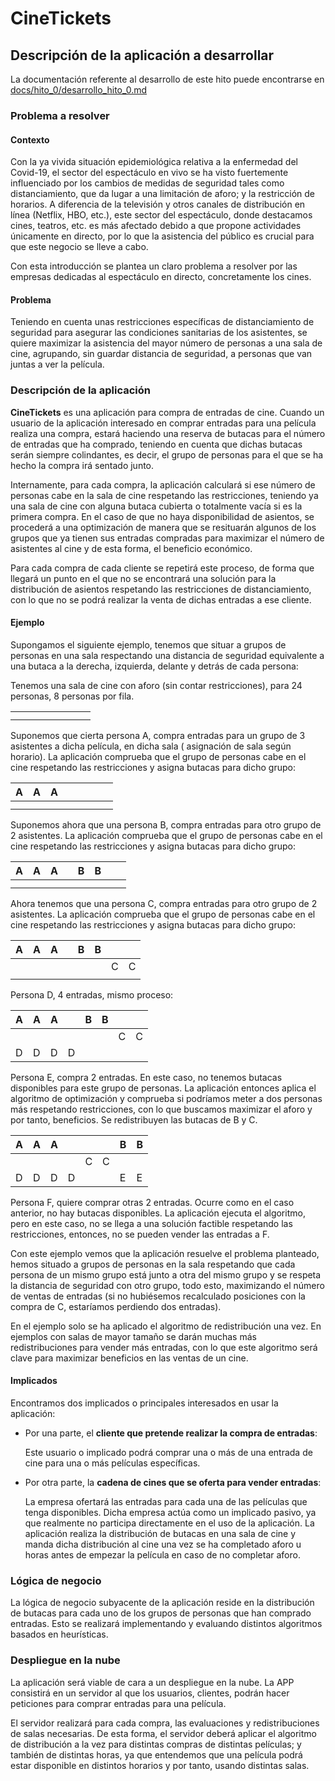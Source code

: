 # CineTickets

## Descripción de la aplicación a desarrollar

La documentación referente al desarrollo de este hito puede encontrarse en
[docs/hito_0/desarrollo_hito_0.md](https://github.com/mcarmona99/CineTickets/blob/master/docs/hito_0/desarrollo_hito_0.md)

### Problema a resolver

#### Contexto

Con la ya vivida situación epidemiológica relativa a la enfermedad del Covid-19, el sector del espectáculo en vivo se ha
visto fuertemente influenciado por los cambios de medidas de seguridad tales como distanciamiento, que da lugar a una
limitación de aforo; y la restricción de horarios. A diferencia de la televisión y otros canales de distribución en
línea (Netflix, HBO, etc.), este sector del espectáculo, donde destacamos cines, teatros, etc. es más afectado debido a
que propone actividades únicamente en directo, por lo que la asistencia del público es crucial para que este negocio se
lleve a cabo.

Con esta introducción se plantea un claro problema a resolver por las empresas dedicadas al espectáculo en directo,
concretamente los cines.

#### Problema

Teniendo en cuenta unas restricciones específicas de distanciamiento de seguridad para asegurar las condiciones
sanitarias de los asistentes, se quiere maximizar la asistencia del mayor número de personas a una sala de cine,
agrupando, sin guardar distancia de seguridad, a personas que van juntas a ver la película.

### Descripción de la aplicación

**CineTickets** es una aplicación para compra de entradas de cine. Cuando un usuario de la aplicación interesado en
comprar entradas para una película realiza una compra, estará haciendo una reserva de butacas para el número de entradas
que ha comprado, teniendo en cuenta que dichas butacas serán siempre colindantes, es decir, el grupo de personas para el
que se ha hecho la compra irá sentado junto.

Internamente, para cada compra, la aplicación calculará si ese número de personas cabe en la sala de cine respetando las
restricciones, teniendo ya una sala de cine con alguna butaca cubierta o totalmente vacía si es la primera compra. En el
caso de que no haya disponibilidad de asientos, se procederá a una optimización de manera que se resituarán algunos de
los grupos que ya tienen sus entradas compradas para maximizar el número de asistentes al cine y de esta forma, el
beneficio económico.

Para cada compra de cada cliente se repetirá este proceso, de forma que llegará un punto en el que no se encontrará una
solución para la distribución de asientos respetando las restricciones de distanciamiento, con lo que no se podrá
realizar la venta de dichas entradas a ese cliente.

#### Ejemplo

Supongamos el siguiente ejemplo, tenemos que situar a grupos de personas en una sala respectando una distancia de
seguridad equivalente a una butaca a la derecha, izquierda, delante y detrás de cada persona:

Tenemos una sala de cine con aforo (sin contar restricciones), para 24 personas, 8 personas por fila.

|   |   |   |   |   |   |   |   |
|---|---|---|---|---|---|---|---|
|   |   |   |   |   |   |   |   |
|   |   |   |   |   |   |   |   |

Suponemos que cierta persona A, compra entradas para un grupo de 3 asistentes a dicha película, en dicha sala (
asignación de sala según horario). La aplicación comprueba que el grupo de personas cabe en el cine respetando las
restricciones y asigna butacas para dicho grupo:

| A  | A  |  A |   |   |   |   |   |
|---|---|---|---|---|---|---|---|
|   |   |   |   |   |   |   |   |
|   |   |   |   |   |   |   |   |

Suponemos ahora que una persona B, compra entradas para otro grupo de 2 asistentes. La aplicación comprueba que el grupo
de personas cabe en el cine respetando las restricciones y asigna butacas para dicho grupo:

| A  | A  |  A |   |  B  | B  |   |   |
|---|---|---|---|---|---|---|---|
|   |   |   |   |   |   |   |   |
|   |   |   |   |   |   |   |   |

Ahora tenemos que una persona C, compra entradas para otro grupo de 2 asistentes. La aplicación comprueba que el grupo
de personas cabe en el cine respetando las restricciones y asigna butacas para dicho grupo:

| A  | A  |  A |   |  B  | B  |   |   |
|---|---|---|---|---|---|---|---|
|   |   |   |   |   |   |  C | C  |
|   |   |   |   |   |   |   |   |

Persona D, 4 entradas, mismo proceso:

| A  | A  |  A |   |  B  | B  |   |   |
|---|---|---|---|---|---|---|---|
|   |   |   |   |   |   |  C | C  |
|  D |  D |  D |  D |   |   |   |   |

Persona E, compra 2 entradas. En este caso, no tenemos butacas disponibles para este grupo de personas. La aplicación
entonces aplica el algoritmo de optimización y comprueba si podríamos meter a dos personas más respetando restricciones,
con lo que buscamos maximizar el aforo y por tanto, beneficios. Se redistribuyen las butacas de B y C.

| A  | A  |  A |   |    |   | B  |  B |
|---|---|---|---|---|---|---|---|
|   |   |   |   |  C |  C |   |   |
|  D |  D |  D |  D |   |   |  E | E  |

Persona F, quiere comprar otras 2 entradas. Ocurre como en el caso anterior, no hay butacas disponibles. La aplicación
ejecuta el algoritmo, pero en este caso, no se llega a una solución factible respetando las restricciones, entonces, no
se pueden vender las entradas a F.

Con este ejemplo vemos que la aplicación resuelve el problema planteado, hemos situado a grupos de personas en la sala
respetando que cada persona de un mismo grupo está junto a otra del mismo grupo y se respeta la distancia de seguridad
con otro grupo, todo esto, maximizando el número de ventas de entradas (si no hubiésemos recalculado posiciones con la
compra de C, estaríamos perdiendo dos entradas).

En el ejemplo solo se ha aplicado el algoritmo de redistribución una vez. En ejemplos con salas de mayor tamaño se darán
muchas más redistribuciones para vender más entradas, con lo que este algoritmo será clave para maximizar beneficios en
las ventas de un cine.

#### Implicados

Encontramos dos implicados o principales interesados en usar la aplicación:

- Por una parte, el **cliente que pretende realizar la compra de entradas**:

  Este usuario o implicado podrá comprar una o más de una entrada de cine para una o más películas específicas.


- Por otra parte, la **cadena de cines que se oferta para vender entradas**:

  La empresa ofertará las entradas para cada una de las películas que tenga disponibles. Dicha empresa actúa como un
  implicado pasivo, ya que realmente no participa directamente en el uso de la aplicación. La aplicación realiza la
  distribución de butacas en una sala de cine y manda dicha distribución al cine una vez se ha completado aforo u horas
  antes de empezar la película en caso de no completar aforo.

### Lógica de negocio

La lógica de negocio subyacente de la aplicación reside en la distribución de butacas para cada uno de los grupos de
personas que han comprado entradas. Esto se realizará implementando y evaluando distintos algoritmos basados en
heurísticas.

### Despliegue en la nube

La aplicación será viable de cara a un despliegue en la nube. La APP consistirá en un servidor al que los usuarios,
clientes, podrán hacer peticiones para comprar entradas para una película.

El servidor realizará para cada compra, las evaluaciones y redistribuciones de salas necesarias. De esta forma, el
servidor deberá aplicar el algoritmo de distribución a la vez para distintas compras de distintas películas; y también
de distintas horas, ya que entendemos que una película podrá estar disponible en distintos horarios y por tanto, usando
distintas salas.
